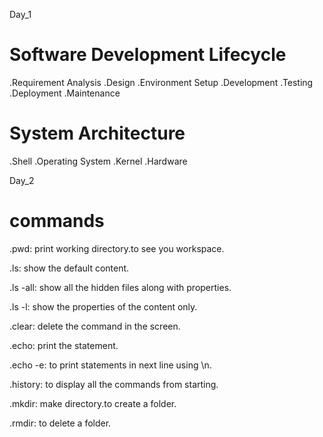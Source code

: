 Day_1

# Software Development Lifecycle
 .Requirement Analysis
 .Design
 .Environment Setup
 .Development
 .Testing
 .Deployment
 .Maintenance

# System Architecture
 .Shell
 .Operating System
 .Kernel
 .Hardware

Day_2

# commands
 .pwd: print working directory.to see you workspace.

 .ls: show the default content.

 .ls -all: show all the hidden files along with properties.

 .ls -l: show the properties of the content only.

 .clear: delete the command in the screen.

 .echo: print the statement.

 .echo -e: to print statements in next line using \n.

 .history: to display all the commands from starting.

 .mkdir: make directory.to create a folder.

 .rmdir: to delete a folder.

